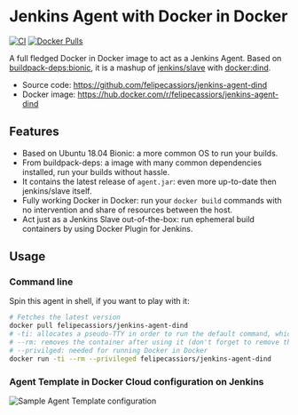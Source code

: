 # Jenkins Agent with Docker in Docker

[![CI](https://github.com/felipecassiors/jenkins-agent-dind/workflows/ci/badge.svg?branch=master&event=push)](https://github.com/felipecassiors/jenkins-agent-dind/actions?query=workflow%3Aci+branch%3Amaster+event%3Apush)
[![Docker Pulls](https://img.shields.io/docker/pulls/felipecassiors/jenkins-agent-dind)](https://hub.docker.com/r/felipecassiors/jenkins-agent-dind)

A full fledged Docker in Docker image to act as a Jenkins Agent. Based on [buildpack-deps:bionic](https://github.com/docker-library/buildpack-deps/blob/master/bionic/Dockerfile), it is a mashup of [jenkins/slave](https://github.com/jenkinsci/docker-slave/blob/master/Dockerfile) with [docker:dind](https://github.com/docker-library/docker/blob/master/Dockerfile-dind.template).

- Source code: https://github.com/felipecassiors/jenkins-agent-dind
- Docker image: https://hub.docker.com/r/felipecassiors/jenkins-agent-dind

## Features

- Based on Ubuntu 18.04 Bionic: a more common OS to run your builds.
- From buildpack-deps: a image with many common dependencies installed, run your builds without hassle.
- It contains the latest release of `agent.jar`: even more up-to-date then jenkins/slave itself.
- Fully working Docker in Docker: run your `docker build` commands with no intervention and share of resources between the host.
- Act just as a Jenkins Slave out-of-the-box: run ephemeral build containers by using Docker Plugin for Jenkins.

## Usage

### Command line

Spin this agent in shell, if you want to play with it:

```sh
# Fetches the latest version
docker pull felipecassiors/jenkins-agent-dind
# -ti: allocates a pseudo-TTY in order to run the default command, which is bash
# --rm: removes the container after using it (don't forget to remove the volumes created by it)
# --privilged: needed for running Docker in Docker
docker run -ti --rm --privileged felipecassiors/jenkins-agent-dind
```

### Agent Template in Docker Cloud configuration on Jenkins

![Sample Agent Template configuration](docs/jenkins-agent-template-sample.png)
